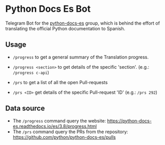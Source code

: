 # Python Docs Es Bot

Telegram Bot for the [python-docs-es](https://github.com/python/python-docs-es)
group, which is behind the effort of translating the official Python
documentation to Spanish.

## Usage

* `/progress` to get a general summary of the Translation progress.
* `/progress <section>` to get details of the specific 'section'.
  (e.g.: `/progress c-api`)

* `/prs` to get a list of all the open Pull-requests
* `/prs <ID>` get details of the specific Pull-request 'ID'
  (e.g.: `/prs 292`)

## Data source

* The `/progress` command query the website: https://python-docs-es.readthedocs.io/es/3.8/progress.html
* The `/prs` command query the PRs from the repository: https://github.com/python/python-docs-es/pulls
